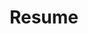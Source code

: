 ---
title: Resume
layout: cv
actions:
  - label: "Download as PDF"
    icon: pdf
    url: "/blogs/assets/documents/DataEngineer_Siby-Abin-Thomas.pdf"
---